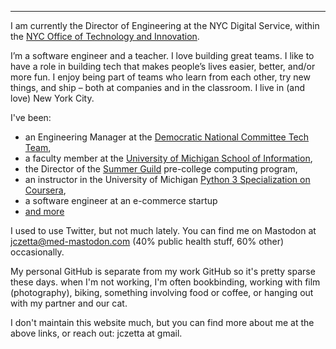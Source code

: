 ---

I am currently the Director of Engineering at the NYC Digital Service, within the <a href="https://www.nyc.gov/content/oti/pages/#our-work" target="_blank" alt="link to Office of Technology and Innovation website">NYC Office of Technology and Innovation</a>.

I’m a software engineer and a teacher. I love building great teams. I like to have a role in building tech that makes people’s lives easier, better, and/or more fun. I enjoy being part of teams who learn from each other, try new things, and ship – both at companies and in the classroom. I live in (and love) New York City.

I've been:

* an Engineering Manager at the <a href="https://democrats.org/dnc-tech/" target="_blank" alt="page describing DNC Tech Team" >Democratic National Committee Tech Team</a>, 
* a faculty member at the <a href="https://www.si.umich.edu/" target="_blank" alt="to University website">University of Michigan School of Information</a>, 
* the Director of the <a href="https://witny-summer-guild-2018.github.io/" target="_blank" alt="the website describing the 2018 summer guild program I designed">Summer Guild</a> pre-college computing program,
* an instructor in the University of Michigan <a href="https://online.umich.edu/series/python-3-programming/" alt="coursera specialization home page" target="_blank">Python 3 Specialization on Coursera</a>,
* a software engineer at an e-commerce startup
* [and more](https://www.linkedin.com/in/cohenjaclyn/)
      
I used to use Twitter, but not much lately. You can find me on Mastodon at <a href="https://med-mastodon.com/@jczetta">jczetta@med-mastodon.com</a> (40% public health stuff, 60% other) occasionally. 

My personal GitHub is separate from my work GitHub so it's pretty sparse these days. when I'm not working, I'm often bookbinding, working with film (photography), biking, something involving food or coffee, or hanging out with my partner and our cat. 

I don't maintain this website much, but you can find more about me at the above links, or reach out: jczetta at gmail.
